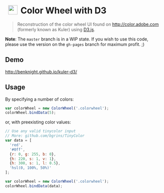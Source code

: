 <h1><img src="https://raw.githubusercontent.com/benknight/kuler-d3/master/wheel.png" align="left" width="30" hspace="10">Color Wheel with D3</h1>

> Reconstruction of the color wheel UI found on http://color.adobe.com (formerly known as Kuler) using [D3.js](https://github.com/mbostock/d3).

**Note**: The `master` branch is in a WIP state.  If you wish to use this code, please use the version on the `gh-pages` branch for maximum profit. ;)

## Demo

http://benknight.github.io/kuler-d3/

## Usage

By specifying a number of colors:

```javascript
var colorWheel = new ColorWheel('.colorwheel');
colorWheel.bindData(5);
```
    
or, with preexisting color values:

```javascript
// Use any valid tinycolor input
// More: github.com/bgrins/TinyColor
var data = [
  'red', 
  '#0ff', 
  {r: 0, g: 255, b: 0},
  {h: 220, s: 1, v: 1},
  {h: 300, s: 1, l: 0.5},
  'hsl(0, 100%, 50%)'
];

var colorWheel = new ColorWheel('.colorwheel');
colorWheel.bindData(data);
```
